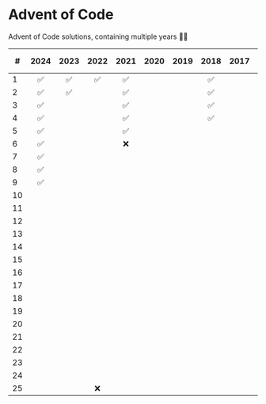 # Advent of Code

Advent of Code solutions, containing multiple years 🎄✨

| #   | 2024 | 2023 | 2022 | 2021 | 2020 | 2019 | 2018 | 2017 | 2016 | 2015 🎄 |
| --- | :--: | :--: | :--: | :--: | :--: | :--: | :--: | :--: | :--: | :-----: |
| 1   |  ✅  |  ✅  |  ✅  |  ✅  |      |      |  ✅  |      |  ✅  |   ✅    |
| 2   |  ✅  |  ✅  |      |  ✅  |      |      |  ✅  |      |      |   ✅    |
| 3   |  ✅  |      |      |  ✅  |      |      |  ✅  |      |      |   ✅    |
| 4   |  ✅  |      |      |  ✅  |      |      |  ✅  |      |      |   ✅    |
| 5   |  ✅  |      |      |  ✅  |      |      |      |      |      |   ✅    |
| 6   |  ✅  |      |      |  ❌  |      |      |      |      |      |   ✅    |
| 7   |  ✅  |      |      |      |      |      |      |      |      |   ✅    |
| 8   |  ✅  |      |      |      |      |      |      |      |      |   ✅    |
| 9   |  ✅  |      |      |      |      |      |      |      |      |   ✅    |
| 10  |      |      |      |      |      |      |      |      |      |   ✅    |
| 11  |      |      |      |      |      |      |      |      |      |   ✅    |
| 12  |      |      |      |      |      |      |      |      |      |   ✅    |
| 13  |      |      |      |      |      |      |      |      |      |   ✅    |
| 14  |      |      |      |      |      |      |      |      |      |   ✅    |
| 15  |      |      |      |      |      |      |      |      |      |   ✅    |
| 16  |      |      |      |      |      |      |      |      |      |   ✅    |
| 17  |      |      |      |      |      |      |      |      |      |   ✅    |
| 18  |      |      |      |      |      |      |      |      |      |   ✅    |
| 19  |      |      |      |      |      |      |      |      |      |   ✅    |
| 20  |      |      |      |      |      |      |      |      |      |   ✅    |
| 21  |      |      |      |      |      |      |      |      |      |   ✅    |
| 22  |      |      |      |      |      |      |      |      |      |   ✅    |
| 23  |      |      |      |      |      |      |      |      |      |   ✅    |
| 24  |      |      |      |      |      |      |      |      |      |   ✅    |
| 25  |      |      |  ❌  |      |      |      |      |      |      |   🎄    |
